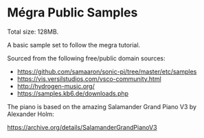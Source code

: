 # Mégra Public Samples

Total size: 128MB.

A basic sample set to follow the megra tutorial.

Sourced from the following free/public domain sources:

* https://github.com/samaaron/sonic-pi/tree/master/etc/samples
* https://vis.versilstudios.com/vsco-community.html
* http://hydrogen-music.org/
* https://samples.kb6.de/downloads.php

The piano is based on the amazing Salamander Grand Piano V3 by Alexander Holm:

https://archive.org/details/SalamanderGrandPianoV3
